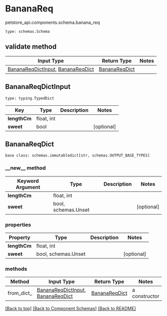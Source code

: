 # BananaReq
petstore_api.components.schema.banana_req
```
type: schemas.Schema
```

## validate method
Input Type | Return Type | Notes
------------ | ------------- | -------------
[BananaReqDictInput](#bananareqdictinput), [BananaReqDict](#bananareqdict) | [BananaReqDict](#bananareqdict) |

## BananaReqDictInput
```
type: typing.TypedDict
```
Key | Type |  Description | Notes
------------ | ------------- | ------------- | -------------
**lengthCm** | float, int |  |
**sweet** | bool |  | [optional]

## BananaReqDict
```
base class: schemas.immutabledict[str, schemas.OUTPUT_BASE_TYPES]

```
### &lowbar;&lowbar;new&lowbar;&lowbar; method
Keyword Argument | Type | Description | Notes
---------------- | ---- | ----------- | -----
**lengthCm** | float, int |  |
**sweet** | bool, schemas.Unset |  | [optional]

### properties
Property | Type | Description | Notes
-------- | ---- | ----------- | -----
**lengthCm** | float, int |  |
**sweet** | bool, schemas.Unset |  | [optional]

### methods
Method | Input Type | Return Type | Notes
------ | ---------- | ----------- | ------
from_dict_ | [BananaReqDictInput](#bananareqdictinput), [BananaReqDict](#bananareqdict) | [BananaReqDict](#bananareqdict) | a constructor

[[Back to top]](#top) [[Back to Component Schemas]](../../../README.md#Component-Schemas) [[Back to README]](../../../README.md)
